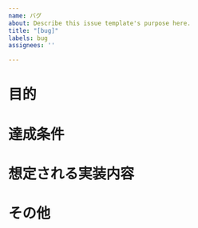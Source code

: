 ```yaml
---
name: バグ
about: Describe this issue template's purpose here.
title: "[bug]"
labels: bug
assignees: ''

---
```


# 目的

# 達成条件

# 想定される実装内容

# その他
